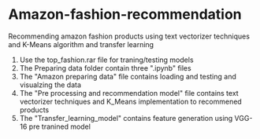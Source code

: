 # Amazon-fashion-recommendation
Recommending amazon fashion products using text vectorizer techniques and K-Means algorithm and transfer learning

1. Use the top_fashion.rar file for traning/testing models
2. The Preparing data folder contain three ".ipynb" files
3. The "Amazon preparing data" file contains loading and testing and visualzing the data
4. The "Pre processing and recommendation model" file contains text vectorizer techniques and K_Means implementation to recommened products
5. The "Transfer_learning_model" contains feature generation using VGG-16 pre tranined model
  
